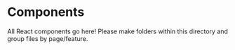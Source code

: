 # Components

All React components go here! Please make folders within this directory and group files by page/feature.
